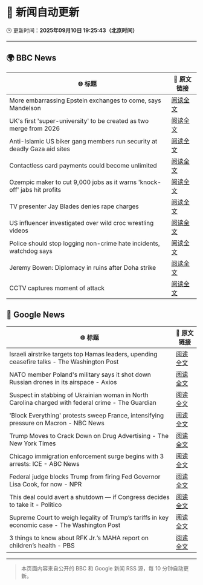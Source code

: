 # 🧠 新闻自动更新

🕒 更新时间：**2025年09月10日 19:25:43（北京时间）**

---

## 🌍 BBC News

| 🌐 标题 | 🔗 原文链接 |
|--------|-------------|
| More embarrassing Epstein exchanges to come, says Mandelson | [阅读全文](https://www.bbc.com/news/articles/c5yevwvvneyo?at_medium=RSS&at_campaign=rss) |
| UK's first 'super-university' to be created as two merge from 2026 | [阅读全文](https://www.bbc.com/news/articles/cy85905dj2wo?at_medium=RSS&at_campaign=rss) |
| Anti-Islamic US biker gang members run security at deadly Gaza aid sites | [阅读全文](https://www.bbc.com/news/articles/cm2zy4l8jgeo?at_medium=RSS&at_campaign=rss) |
| Contactless card payments could become unlimited | [阅读全文](https://www.bbc.com/news/articles/czjv7jy2r9vo?at_medium=RSS&at_campaign=rss) |
| Ozempic maker to cut 9,000 jobs as it warns 'knock-off' jabs hit profits | [阅读全文](https://www.bbc.com/news/articles/c8d79pez6g2o?at_medium=RSS&at_campaign=rss) |
| TV presenter Jay Blades denies rape charges | [阅读全文](https://www.bbc.com/news/articles/c9318dj1q22o?at_medium=RSS&at_campaign=rss) |
| US influencer investigated over wild croc wrestling videos | [阅读全文](https://www.bbc.com/news/articles/cn953l9e3gjo?at_medium=RSS&at_campaign=rss) |
| Police should stop logging non-crime hate incidents, watchdog says | [阅读全文](https://www.bbc.com/news/articles/c0kn54vj55xo?at_medium=RSS&at_campaign=rss) |
| Jeremy Bowen: Diplomacy in ruins after Doha strike | [阅读全文](https://www.bbc.com/news/articles/cm2zepgp5neo?at_medium=RSS&at_campaign=rss) |
| CCTV captures moment of attack | [阅读全文](https://www.bbc.com/news/videos/c1dq39204wro?at_medium=RSS&at_campaign=rss) |

## 📰 Google News

| 🌐 标题 | 🔗 原文链接 |
|--------|-------------|
| Israeli airstrike targets top Hamas leaders, upending ceasefire talks - The Washington Post | [阅读全文](https://news.google.com/rss/articles/CBMigwFBVV95cUxPeDlrbHR4Y0JyejdBd3RqSDNaOHRKdlNyZjNEcWRhQ0RIdjdBamVrMGo4WFZjWXBsU2JsUEdhTHJpbU51WDlHZ0hvbnpzZnJfcXNtTkFadDRCMG1Wdm1OSmFtcWZheS1CU3N4YjlKQ3NkSWtYSm1HX3loWkxkeFZXTnFJRQ?oc=5) |
| NATO member Poland's military says it shot down Russian drones in its airspace - Axios | [阅读全文](https://news.google.com/rss/articles/CBMihAFBVV95cUxOUFd1dlpHZ1BCMWNTYU84TVNLOHFnM0I2NjcwN0JJQnExNmxONzJNZldXVnpjX0FmUHhRSHpFdGJWN3BRcTJQa29PMEVQbVpvemNIdWtoMU5Oa1dUY1QwU1JiUGZreXV3OFVIc3BrS3pGNk9UanZucWtVSnkwT0VSejdzMlY?oc=5) |
| Suspect in stabbing of Ukrainian woman in North Carolina charged with federal crime - The Guardian | [阅读全文](https://news.google.com/rss/articles/CBMijgFBVV95cUxQbnhLaGRvSkZGRFBQVlJzVFJLV0xYazhHUFJDdEdrR3hyRjM4SFozV244VTVFcWN5VzltSFMzb3dFOG5xX3JWOW5wZnh1SU5uakV5NGE0Q2xEWGRvVzFyd19wTFV0VmlTOW44X1VTVHI4akVQVnZFQi0tdDB6OUsyNzFNTTJ2MFhMQUM0ZEln?oc=5) |
| 'Block Everything' protests sweep France, intensifying pressure on Macron - NBC News | [阅读全文](https://news.google.com/rss/articles/CBMioAFBVV95cUxNak4tOHpJQ2g2REVHTUZOdjNGU1ZEMWdPY011dFVDenpFMGF4NHlFaldJaVBXZHF5aXJPX0x3cFc1cHM0T0M1QjBxSGZBRmhFOFhGZnVkWU9yWjlFYkdTenQ1b05HRDJ6dTJqMHFOWnVVSE5EM0J1NkUxWGQxSVR0LTQyRTdLLThUVXNtMk1Kb1dpcnlrM1RoRzBqT3A3dWtu0gFWQVVfeXFMUGZpMTAtYkxmeEJMRHVEWUc4MGZSblZDaV96SEUwUjZlV3FvellnV0U2OWlNOUFNUUlYLVYxbFRwTFZ1YTR4eEFrQ210bUItWkE5dTdIbFE?oc=5) |
| Trump Moves to Crack Down on Drug Advertising - The New York Times | [阅读全文](https://news.google.com/rss/articles/CBMiiwFBVV95cUxNWHBNSmVCMmo1elJ3Yi1PMmx2Y0I5V3hlX1F5VmlzdnVOSm90b3VOdTVYQVFDQ3JqVzYtTTZWeFF6aWVNYmtyaFJGN1g5bHlCTi1ZeWF6ZjllVlRSX0owaXNDRjNMMkF3LUpJaEpTZTlldUE3RDAtckUyZUxiWkZMOWszd1VaYi1TeWd3?oc=5) |
| Chicago immigration enforcement surge begins with 3 arrests: ICE - ABC News | [阅读全文](https://news.google.com/rss/articles/CBMipgFBVV95cUxNeWMtSzg5dUhiWnJNNmhKVlF5RTQzX1FpeEdVWFNhNVhLRGZxaW5ENjZwZlBzZHgwVFdGTVBYcHlORTB3NURtZHpTeHVONmRCTnZwVXlWSENXR1dtSGpzQ0NjWDVVZ1FtRV9VSlp5VTBBZzdTLWlGMEViUWpOXzltU2JRVmxHQ1RpZ1Q3X2xWRlRMY0xOWW5FVEdfb091TzNHZGhDOTVR0gGrAUFVX3lxTE4zTGxWNEFYaUFrS1dORmQ3blNKMU9RNDNvRzVUejM0RHIybGV5Ynk4MWNOMjU1bkhzTUh1cnBsRTAtbTRBQXZWSnZ0a3dNN29lc0t5cDdPWFNZN3libFpBaHE1NGc1OElKUTFzY21rUnVsamdMNEprVVlTQ2xrVGhnT2tRUXRlUmtQRFJuZi1tOF81eEI1RGRhOGc2VlQ3VVNnT25xbHh6dHhMYw?oc=5) |
| Federal judge blocks Trump from firing Fed Governor Lisa Cook, for now - NPR | [阅读全文](https://news.google.com/rss/articles/CBMipgFBVV95cUxQUVZHMnUyYVh5NU9feDM0SkxUNTB6YUV3RWNXUEVOZUVvaHFlelppZmFaVjEtc0NpdkliYXgwUmZJYjFBS0R1ZGxJVElEa1dUUi1LLXFlVVh4UGZLSDRneTRndW9LUTB6dUZVN1J6N05JQ0RXc0w4alo2WWZKZEpUd1VVUHJXSnRhLXlCU2NhRUYzSzl5V3VaWVJwZjZaRWpfMUd4Q2pB?oc=5) |
| This deal could avert a shutdown — if Congress decides to take it - Politico | [阅读全文](https://news.google.com/rss/articles/CBMijgFBVV95cUxNQzVtaktEdHcwSDd4UjFGR29rclZMcUFJcXhUMDkzMW9jZUdoWWRvcHlxRDd2N19LRk9WdkFZcmhhTnlSaDhyTVUwanF2U0JYMzhqWE5GajV1cm9Wc2FRM1pVNEdJUi1OS09XTzlUaG5lUTBnUllySmNLZlFiVFVnXzVtbUxjbFJNSFJzaHBR?oc=5) |
| Supreme Court to weigh legality of Trump’s tariffs in key economic case - The Washington Post | [阅读全文](https://news.google.com/rss/articles/CBMinAFBVV95cUxNSTd1VTNnaGZhekxyaFpaUW9sLWF0SDgyZFM4dFBzNmw4WWlhb0pvODVtT01sVVhfNnNUelNZZ2JoTHduZTB5ZHNrWVFEVEVDdmQxd3RkbDFkU0xOa1VHek1rSVA4MWtWMG0tYndJQlV3Um9NQkJwcnZRSHM0MWl2VHYxcDRkdm5kTEgtSDN5bzZpMWgzLWJZb3poV1E?oc=5) |
| 3 things to know about RFK Jr.’s MAHA report on children’s health - PBS | [阅读全文](https://news.google.com/rss/articles/CBMioAFBVV95cUxONVVUUzMzVGQxY29laHlTMkxfc3JJdG00SlVXSDdrVG45d1NCaHdWeFEzVGNRbEFXcHk3Y1dETHRjaVVjVzdxSFVtTmw5UmsxcnU0OUIzd0NxeUt2NXd0TU1oSEVIT0IxQ2tBRnJfVFRuQmhnMzd4bGw2MkxsWUFmb1Aydk5BU2VaeFF1S0tfQUV4Q0puZW9iV1V4VVBXLTk00gGmAUFVX3lxTE9uLVZqUHl3OTRMRDNnOE5jcUkzQUlyRTZPQU5ESDRtV3VqMzRsX2lveDNIeUY3R0V6ZUt4UEpxazN3WThNeXFsRkdxT1c2Q1BfbWhXanVEdVNXSkFRNnVkY0pLMjJ1Sk9JQlRJdlNSa0NTNzBtdVg3RExueVF1UHNmREljZlltU3hLRXpWT0ZrMkJPTGZSc1AzcGJGb3k5NjdCQjY5dWc?oc=5) |

---
> 本页面内容来自公开的 BBC 和 Google 新闻 RSS 源，每 10 分钟自动更新。